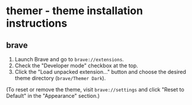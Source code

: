 # themer - theme installation instructions

## brave

1. Launch Brave and go to `brave://extensions`.
2. Check the "Developer mode" checkbox at the top.
3. Click the "Load unpacked extension..." button and choose the desired theme directory (`brave/Themer Dark`).

(To reset or remove the theme, visit `brave://settings` and click "Reset to Default" in the "Appearance" section.)